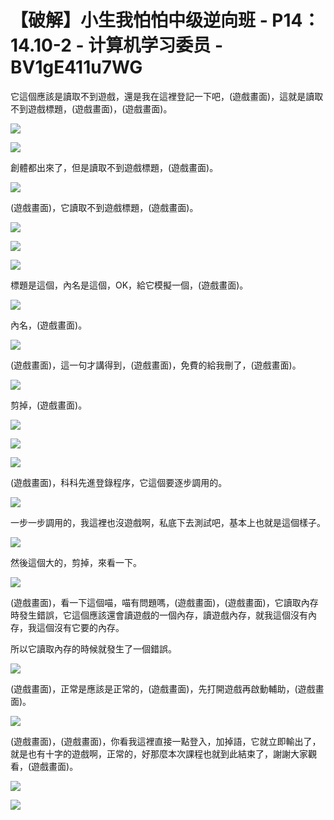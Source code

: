 # 【破解】小生我怕怕中级逆向班 - P14：14.10-2 - 计算机学习委员 - BV1gE411u7WG

它這個應該是讀取不到遊戲，還是我在這裡登記一下吧，(遊戲畫面)，這就是讀取不到遊戲標題，(遊戲畫面)，(遊戲畫面)。



![](img/a1e1b419d21526a19a22e1e84b7323c3_1.png)

![](img/a1e1b419d21526a19a22e1e84b7323c3_2.png)

創體都出來了，但是讀取不到遊戲標題，(遊戲畫面)。

![](img/a1e1b419d21526a19a22e1e84b7323c3_4.png)

(遊戲畫面)，它讀取不到遊戲標題，(遊戲畫面)。

![](img/a1e1b419d21526a19a22e1e84b7323c3_6.png)

![](img/a1e1b419d21526a19a22e1e84b7323c3_7.png)

![](img/a1e1b419d21526a19a22e1e84b7323c3_8.png)

標題是這個，內名是這個，OK，給它模擬一個，(遊戲畫面)。

![](img/a1e1b419d21526a19a22e1e84b7323c3_10.png)

內名，(遊戲畫面)。

![](img/a1e1b419d21526a19a22e1e84b7323c3_12.png)

(遊戲畫面)，這一句才講得到，(遊戲畫面)，免費的給我刪了，(遊戲畫面)。

![](img/a1e1b419d21526a19a22e1e84b7323c3_14.png)

剪掉，(遊戲畫面)。

![](img/a1e1b419d21526a19a22e1e84b7323c3_16.png)

![](img/a1e1b419d21526a19a22e1e84b7323c3_17.png)

![](img/a1e1b419d21526a19a22e1e84b7323c3_18.png)

(遊戲畫面)，科科先進登錄程序，它這個要逐步調用的。

![](img/a1e1b419d21526a19a22e1e84b7323c3_20.png)

一步一步調用的，我這裡也沒遊戲啊，私底下去測試吧，基本上也就是這個樣子。

![](img/a1e1b419d21526a19a22e1e84b7323c3_22.png)

然後這個大的，剪掉，來看一下。

![](img/a1e1b419d21526a19a22e1e84b7323c3_24.png)

(遊戲畫面)，看一下這個喵，喵有問題嗎，(遊戲畫面)，(遊戲畫面)，它讀取內存時發生錯誤，它這個應該還會讀遊戲的一個內存，讀遊戲內存，就我這個沒有內存，我這個沒有它要的內存。

所以它讀取內存的時候就發生了一個錯誤。

![](img/a1e1b419d21526a19a22e1e84b7323c3_26.png)

(遊戲畫面)，正常是應該是正常的，(遊戲畫面)，先打開遊戲再啟動輔助，(遊戲畫面)。

![](img/a1e1b419d21526a19a22e1e84b7323c3_28.png)

(遊戲畫面)，(遊戲畫面)，你看我這裡直接一點登入，加掉語，它就立即輸出了，就是也有十字的遊戲啊，正常的，好那麼本次課程也就到此結束了，謝謝大家觀看，(遊戲畫面)。



![](img/a1e1b419d21526a19a22e1e84b7323c3_30.png)

![](img/a1e1b419d21526a19a22e1e84b7323c3_31.png)